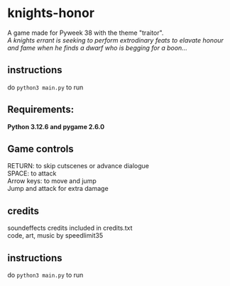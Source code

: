 # knights-honor
A game made for Pyweek 38 with the theme "traitor".\
*A knights errant is seeking to perform extrodinary feats to elavate honour and fame when he finds a dwarf who is begging for a boon...*

## instructions
do ```python3 main.py``` to run

## Requirements:
**Python 3.12.6 and pygame 2.6.0**

## Game controls
RETURN: to skip cutscenes or advance dialogue \
SPACE: to attack \
Arrow keys: to move and jump \
Jump and attack for extra damage

## credits
soundeffects credits included in credits.txt \
code, art, music by speedlimit35

## instructions
do ```python3 main.py``` to run
